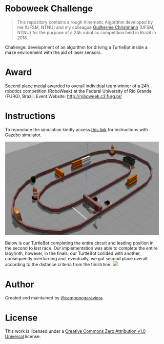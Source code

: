 # Roboweek Challenge

> This repository contains a rough Kinematic Algorithm developed by me (UFSM, NTNU) and my colleague [Guilherme Christmann](https://github.com/guichristmann) (UFSM, NTNU) for the purpose of a 24h robotics competition held in Brazil in 2018.

Challenge: development of an algorithm for driving a TurtleBot inside a maze environment with the aid of laser sensors. 

# Award

Second place medal awarded to overall individual team winner of a 24h robotics competition (RoboWeek) at the Federal University of Rio Grande (FURG), Brazil.
Event Website: http://roboweek.c3.furg.br/

# Instructions
To reproduce the simulation kindly access [this link](https://drive.google.com/drive/folders/1rIWDC9wHPcT_eNRiRx-XcyBCDKqV4Xsh) for instructions with Gazebo simulator.

![](GazeboSimulator.png)

Below is our TurtleBot completing the entire circuit and leading position in the second to last race. Our implementation was able to complete the entire labyrinth, however, in the finals, our TurtleBot collided with another, consequently overturning and, eventually, we got second place overall according to the distance criteria from the finish line.
![](competition.gif)

# Author

Created and maintained by [@camponogaraviera][1].

[1]: https://github.com/camponogaraviera

# License

This work is licensed under a [Creative Commons Zero Attribution v1.0 Universal](LICENSE) license.
